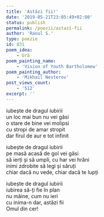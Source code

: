 ```yaml
---
title: 'Astăzi fii!'
date: '2019-05-21T23:05:49+02:00'
status: publish
permalink: /poezii/astazi-fii
author: 'Raoul S.'
type: poezie
id: 831
poem_idea:
    - Ură
poem_painting_name:
    - 'Vision of Youth Bartholomew'
poem_painting_author:
    - 'Mikhail Nesterov'
post_views_count:
    - '512'
excerpt: ''
---
```

iubește de dragul iubirii  
un loc mai bun nu vei găsi  
o stare de bine vei molipsi  
cu stropi de amar stropit  
dar firul de aur e tot infinit

iubește de dragul iubirii  
pe masă acasă de gol vei găsi  
să ierți și să umpli, cu har vei hrăni  
inimi zdrobite să legi și săruți  
chiar dacă nu vede, chiar dacă te lupți

iubește de dragul iubirii  
iubirea să-ți fie în plan  
nu mâine, cum nu ieri  
cu inima-n dar, astăzi fii  
Omul din cer!